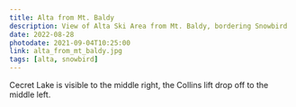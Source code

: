 ```yaml
---
title: Alta from Mt. Baldy
description: View of Alta Ski Area from Mt. Baldy, bordering Snowbird
date: 2022-08-28
photodate: 2021-09-04T10:25:00
link: alta_from_mt_baldy.jpg
tags: [alta, snowbird]
---
```


Cecret Lake is visible to the middle right,
the Collins lift drop off to the middle left.

